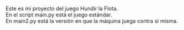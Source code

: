 Este es mi proyecto del juego Hundir la Flota.  
En el script main.py está el juego estándar.  
En main2.py está la versión en que la máquina juega contra sí misma.  
